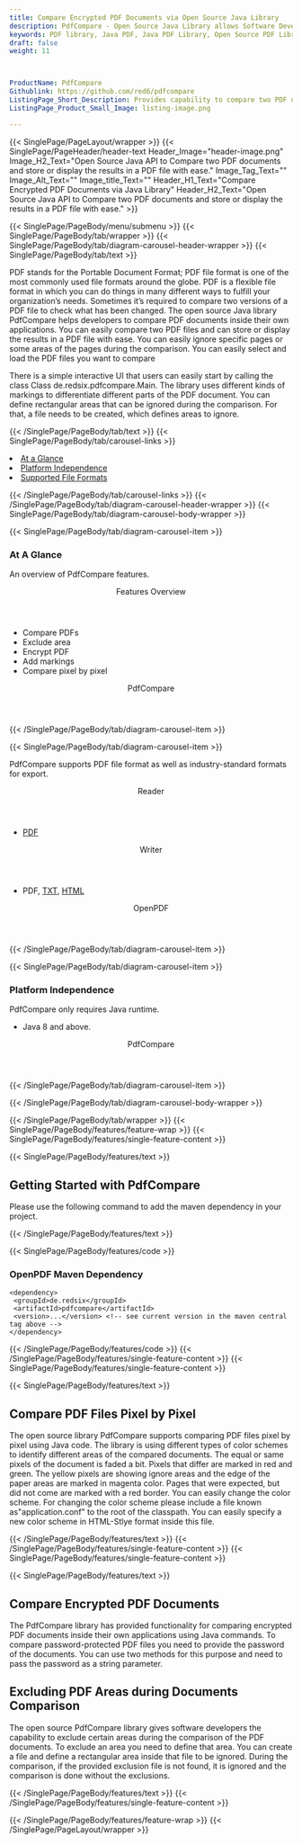 ```yaml
---
title: Compare Encrypted PDF Documents via Open Source Java Library
description: PdfCompare - Open Source Java Library allows Software Developers to Compare PDF Documents via Java code. You can compare Pixel by Pixel & Encrypted PDF files.
keywords: PDF library, Java PDF, Java PDF Library, Open Source PDF Library, Java PDF programming, Compare PDF files, Java PDF APIs, Java PDF library, create PDF Documents, insert images to PDF, add list to PDF files, Compare PDF Files Pixel by Pixel, Compare Encrypted PDF, Extract Text from PDF, 
draft: false
weight: 11



ProductName: PdfCompare 
Githublink: https://github.com/red6/pdfcompare
ListingPage_Short_Description: Provides capability to compare two PDF documents via Java code. You can compare PDF files pixel by pixel as well as encrypted PDF files.
ListingPage_Product_Small_Image: listing-image.png 

---
```


{{< SinglePage/PageLayout/wrapper >}}
{{< SinglePage/PageHeader/header-text
Header_Image="header-image.png"
Image_H2_Text="Open Source Java API to Compare two PDF documents and store or display the results in a PDF file with ease."
Image_Tag_Text=""
Image_Alt_Text=""
Image_title_Text=""
Header_H1_Text="Compare Encrypted PDF Documents via Java Library"
Header_H2_Text="Open Source Java API to Compare two PDF documents and store or display the results in a PDF file with ease." >}}

{{< SinglePage/PageBody/menu/submenu >}}
{{< SinglePage/PageBody/tab/wrapper >}}
{{< SinglePage/PageBody/tab/diagram-carousel-header-wrapper >}}
{{< SinglePage/PageBody/tab/text >}}



<p>PDF stands for the Portable Document Format; PDF file format is one of the most commonly used file formats around the globe. PDF is a flexible file format in which you can do things in many different ways to fulfill your organization’s needs. Sometimes it’s required to compare two versions of a PDF file to check what has been changed. The open source Java library PdfCompare helps developers to compare PDF documents inside their own applications. You can easily compare two PDF files and can store or display the results in a PDF file with ease. You can easily ignore specific pages or some areas of the pages during the comparison. You can easily select and load the PDF files you want to compare</p>
<p>There is a simple interactive UI that users can easily start by calling the class Class de.redsix.pdfcompare.Main. The library uses different kinds of markings to differentiate different parts of the PDF document. You can define rectangular areas that can be ignored during the comparison. For that, a file needs to be created, which defines areas to ignore.</p>

{{< /SinglePage/PageBody/tab/text >}}
{{< SinglePage/PageBody/tab/carousel-links >}}

<li data-target="#diagramcarousel" data-slide-to="0"><a href="#">At a Glance</a></li>
<li data-target="#diagramcarousel" data-slide-to="2"><a href="#">Platform Independence</a></li>
<li data-target="#diagramcarousel" data-slide-to="1"><a class="activetab" href="#">Supported File Formats</a></li>


{{< /SinglePage/PageBody/tab/carousel-links >}}
{{< /SinglePage/PageBody/tab/diagram-carousel-header-wrapper >}}
{{< SinglePage/PageBody/tab/diagram-carousel-body-wrapper >}}

{{< SinglePage/PageBody/tab/diagram-carousel-item >}}
<h3>At A Glance</h3>
<p>An overview of PdfCompare features.</p>
<div class="diagram1 d1-poi">
<div class="d1-row">
<div class="d1-col d1-right"><header>Features Overview</header>
<ul>
<li>Compare PDFs</li>
<li>Exclude area</li>
<li>Encrypt PDF</li>
<li>Add markings</li>
<li>Compare pixel by pixel </li>
</ul>
</div>
</div>
<div class="d1-logo" style="border: none;"><!--<img src='listing-image.png' alt="Compression APIs for .NET" />--><header>PdfCompare</header><footer><small></small></footer></div>
<!--/logo--></div>
<!--/diagram1-->
{{< /SinglePage/PageBody/tab/diagram-carousel-item >}}

{{< SinglePage/PageBody/tab/diagram-carousel-item >}}
<p>PdfCompare supports PDF file format as well as industry-standard formats for export.</p>
<div class="diagram1 d2 d1-poi">
<div class="d1-row">
<div class="d1-col d1-left"><header><i class="fa fa-arrows-v"> </i> Reader</header>
<ul>
<li><a href="https://docs.fileformat.com/pdf/">PDF</a></li>
</ul>
</div>
<!--/left-->
<div class="d1-col d1-right"><header><i class="fa fa-long-arrow-down"> </i> Writer</header>
<ul>
<li>PDF, <a href="https://docs.fileformat.com/word-processing/txt/">TXT</a>, <a href="https://docs.fileformat.com/web/html/">HTML</a> </li>
</ul>
</div>
<!--/right--></div>
<!--/row-->
<div class="d1-logo" style="border: none;"><!--<img src='listing-image.png' alt="Compression APIs for .NET" />--><header>OpenPDF</header><footer><small></small></footer></div>
<!--/logo--></div>
<!--/diagram2-->
{{< /SinglePage/PageBody/tab/diagram-carousel-item >}}

{{< SinglePage/PageBody/tab/diagram-carousel-item >}}
<h3>Platform Independence</h3>
<p>PdfCompare only requires Java runtime.</p>
<div class="diagram1 d1-poi">
<div class="d1-row">
<div class="d1-col d1-right"><!--<header><i class="fa fa-cubes">` </i></header-->
<ul>
<li>Java 8 and above.</li>
</ul>
</div>
<!--/left
<div class="d1-col d1-right">&nbsp;</div> --> <!--/right--></div>
<!--/row-->
<div class="d1-logo" style="border: none;"><!--<img src='listing-image.png' alt="Compression APIs for .NET" />--><header>PdfCompare</header><footer><small></small></footer></div>
<!--/logo--></div>
<!--/diagram2 -->
{{< /SinglePage/PageBody/tab/diagram-carousel-item >}}

{{< /SinglePage/PageBody/tab/diagram-carousel-body-wrapper >}}

{{< /SinglePage/PageBody/tab/wrapper >}}
{{< SinglePage/PageBody/features/feature-wrap >}}
{{< SinglePage/PageBody/features/single-feature-content >}}

{{< SinglePage/PageBody/features/text >}}
<h2 class="h2title">Getting Started with PdfCompare</h2>
<p>Please use the following command to add the maven dependency in your project.</p>
{{< /SinglePage/PageBody/features/text >}}

{{< SinglePage/PageBody/features/code >}}
<h3>OpenPDF Maven Dependency</h3>
<pre><code class="html">&lt;dependency&gt;
 &lt;groupId&gt;de.redsix&lt;/groupId&gt;
 &lt;artifactId&gt;pdfcompare&lt;/artifactId&gt;
 &lt;version&gt;...&lt;/version&gt; &lt;!-- see current version in the maven central tag above --&gt;
&lt;/dependency&gt;
</code></pre>


{{< /SinglePage/PageBody/features/code >}}
{{< /SinglePage/PageBody/features/single-feature-content >}}
{{< SinglePage/PageBody/features/single-feature-content >}}

{{< SinglePage/PageBody/features/text >}}
<h2 class="h2title">Compare PDF Files Pixel by Pixel</h2>
<p>The open source library PdfCompare supports comparing PDF files pixel by pixel using Java code. The library is using different types of color schemes to identify different areas of the compared documents. The equal or same pixels of the document is faded a bit. Pixels that differ are marked in red and green. The yellow pixels are showing ignore areas and the edge of the paper areas are marked in magenta color. Pages that were expected, but did not come are marked with a red border. You can easily change the color scheme. For changing the color scheme please include a file known as"application.conf" to the root of the classpath. You can easily specify a new color scheme in HTML-Stlye format inside this file.</p>

{{< /SinglePage/PageBody/features/text >}}
{{< /SinglePage/PageBody/features/single-feature-content >}}
{{< SinglePage/PageBody/features/single-feature-content >}}

{{< SinglePage/PageBody/features/text >}}
<h2 class="h2title">Compare Encrypted PDF Documents</h2>
<p>The PdfCompare library has provided functionality for comparing encrypted PDF documents inside their own applications using Java commands. To compare password-protected PDF files you need to provide the password of the documents. You can use two methods for this purpose and need to pass the password as a string parameter.</p>

<h2 class="h2title">Excluding PDF Areas during Documents Comparison</h2>
<p>The open source PdfCompare library gives software developers the capability to exclude certain areas during the comparison of the PDF documents. To exclude an area you need to define that area. You can create a file and define a rectangular area inside that file to be ignored. During the comparison, if the provided exclusion file is not found, it is ignored and the comparison is done without the exclusions.</p>
{{< /SinglePage/PageBody/features/text >}}
{{< /SinglePage/PageBody/features/single-feature-content >}}

{{< /SinglePage/PageBody/features/feature-wrap >}}
{{< /SinglePage/PageLayout/wrapper >}}
